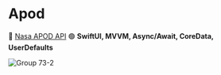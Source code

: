 # Apod

🚀 [Nasa APOD API](https://api.nasa.gov)  🟢 **SwiftUI, MVVM, Async/Await, CoreData, UserDefaults**

![Group 73-2](https://github.com/user-attachments/assets/f091c76b-2866-44a9-8ef9-2f7ad576921c)


